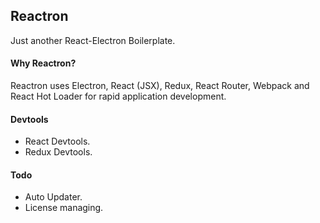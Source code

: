 ## Reactron

Just another React-Electron Boilerplate.

#### Why Reactron?

Reactron uses Electron, React (JSX), Redux, React Router, Webpack and React Hot Loader for rapid application development.


#### Devtools
- React Devtools.
- Redux Devtools.


#### Todo
- Auto Updater.
- License managing.
